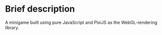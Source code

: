 # Brief description
A minigame built using pure JavaScript and PixiJS as the WebGL-rendering library.
